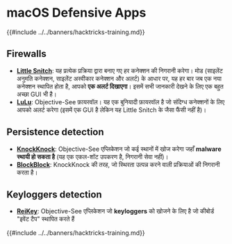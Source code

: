 # macOS Defensive Apps

{{#include ../../banners/hacktricks-training.md}}

## Firewalls

- [**Little Snitch**](https://www.obdev.at/products/littlesnitch/index.html): यह प्रत्येक प्रक्रिया द्वारा बनाए गए हर कनेक्शन की निगरानी करेगा। मोड (साइलेंट अनुमति कनेक्शन, साइलेंट अस्वीकार कनेक्शन और अलर्ट) के आधार पर, यह हर बार जब एक नया कनेक्शन स्थापित होता है, आपको **एक अलर्ट दिखाएगा**। इसमें सभी जानकारी देखने के लिए एक बहुत अच्छा GUI भी है।
- [**LuLu**](https://objective-see.org/products/lulu.html): Objective-See फ़ायरवॉल। यह एक बुनियादी फ़ायरवॉल है जो संदिग्ध कनेक्शनों के लिए आपको अलर्ट करेगा (इसमें एक GUI है लेकिन यह Little Snitch के जैसा फैंसी नहीं है)।

## Persistence detection

- [**KnockKnock**](https://objective-see.org/products/knockknock.html): Objective-See एप्लिकेशन जो कई स्थानों में खोज करेगा जहाँ **malware स्थायी हो सकता है** (यह एक एकल-शॉट उपकरण है, निगरानी सेवा नहीं)।
- [**BlockBlock**](https://objective-see.org/products/blockblock.html): KnockKnock की तरह, जो स्थिरता उत्पन्न करने वाली प्रक्रियाओं की निगरानी करता है।

## Keyloggers detection

- [**ReiKey**](https://objective-see.org/products/reikey.html): Objective-See एप्लिकेशन जो **keyloggers** को खोजने के लिए है जो कीबोर्ड "इवेंट टैप" स्थापित करते हैं&#x20;

{{#include ../../banners/hacktricks-training.md}}
